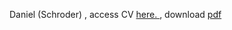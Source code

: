 Daniel (Schroder) , access CV [ here. ](https://deeit.github.io/display-cv.html), download [ pdf ](https://deeit.github.io/daniel-schroder-resume.pdf)